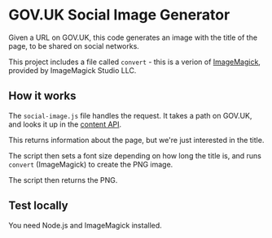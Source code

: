 # GOV.UK Social Image Generator

Given a URL on GOV.UK, this code generates an image with the title of the page, to be shared on social networks.

This project includes a file called `convert` - this is a verion of [ImageMagick](https://www.imagemagick.org/), 
provided by ImageMagick Studio LLC.

## How it works

The `social-image.js` file handles the request. It takes a path on GOV.UK, and looks it up in 
the [content API](https://docs.publishing.service.gov.uk/apis/content-store.html).

This returns information about the page, but we're just interested in the title.

The script then sets a font size depending on how long the title is, and runs `convert` (ImageMagick) to create the
PNG image.

The script then returns the PNG.

## Test locally

You need Node.js and ImageMagick installed.
